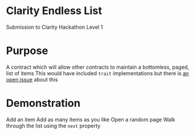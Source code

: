 # Clarity Endless List
Submission to Clarity Hackathon Level 1

# Purpose
A contract which will allow other contracts to maintain a bottomless, paged, list of items
This would have included `trait` implementations but there is [an open issue](https://github.com/blockstack/stacks-blockchain/issues/1621) about this

# Demonstration
Add an item
Add as many items as you like
Open a random page
Walk through the list using the `next` property
